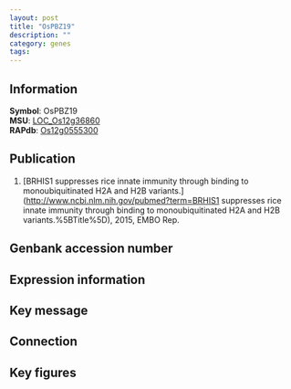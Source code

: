 ```yaml
---
layout: post
title: "OsPBZ19"
description: ""
category: genes
tags: 
---
```


## Information
__Symbol__: OsPBZ19  
__MSU__: [LOC_Os12g36860](http://rice.plantbiology.msu.edu/cgi-bin/ORF_infopage.cgi?orf=LOC_Os12g36860)  
__RAPdb__: [Os12g0555300](http://rapdb.dna.affrc.go.jp/viewer/gbrowse_details/irgsp1?name=Os12g0555300)  

## Publication
1. [BRHIS1 suppresses rice innate immunity through binding to monoubiquitinated H2A and H2B variants.](http://www.ncbi.nlm.nih.gov/pubmed?term=BRHIS1 suppresses rice innate immunity through binding to monoubiquitinated H2A and H2B variants.%5BTitle%5D), 2015, EMBO Rep.

## Genbank accession number

## Expression information

## Key message

## Connection

## Key figures


